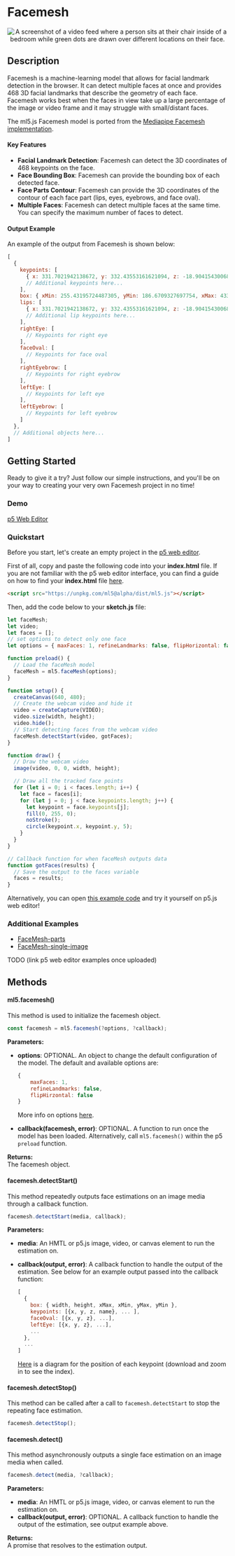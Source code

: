 # Facemesh


<center>
    <img style="display:block; max-height:20rem" alt="A screenshot of a video feed where a person sits at their chair inside of a bedroom while green dots are drawn over different locations on their face." src="_media/reference__header-facemesh.jpg">
</center>


## Description

Facemesh is a machine-learning model that allows for facial landmark detection in the browser. It can detect multiple faces at once and provides 468 3D facial landmarks that describe the geometry of each face. Facemesh works best when the faces in view take up a large percentage of the image or video frame and it may struggle with small/distant faces.

The ml5.js Facemesh model is ported from the [Mediapipe Facemesh implementation](https://github.com/tensorflow/tfjs-models/tree/master/face-landmarks-detection).

#### Key Features
- **Facial Landmark Detection**: Facemesh can detect the 3D coordinates of 468 keypoints on the face.
- **Face Bounding Box**: Facemesh can provide the bounding box of each detected face.
- **Face Parts Contour**: Facemesh can provide the 3D coordinates of the contour of each face part (lips, eyes, eyebrows, and face oval).
- **Multiple Faces**: Facemesh can detect multiple faces at the same time. You can specify the maximum number of faces to detect.

#### Output Example
An example of the output from Facemesh is shown below:

```javascript
[
  {
    keypoints: [
      { x: 331.7021942138672, y: 332.43553161621094, z: -18.904154300689697, name: "lips" },
      // Additional keypoints here...
    ],
    box: { xMin: 255.43195724487305, yMin: 186.6709327697754, xMax: 433.4109115600586, yMax: 387.9571723937988, width: 177.97895431518555, height: 201.28623962402344 },
    lips: [
      { x: 331.7021942138672, y: 332.43553161621094, z: -18.904154300689697 },
      // Additional lip keypoints here...
    ],
    rightEye: [
      // Keypoints for right eye
    ],
    faceOval: [
      // Keypoints for face oval
    ],
    rightEyebrow: [
      // Keypoints for right eyebrow
    ],
    leftEye: [
      // Keypoints for left eye
    ],
    leftEyebrow: [
      // Keypoints for left eyebrow
    ]
  },
  // Additional objects here...
]
```

## Getting Started
Ready to give it a try? Just follow our simple instructions, and you'll be on your way to creating your very own Facemesh project in no time!

### Demo
[p5 Web Editor](iframes/facemesh-keypoints ':include :type=iframe width=100% height=550px')

### Quickstart
Before you start, let's create an empty project in the [p5 web editor](https://editor.p5js.org/).

First of all, copy and paste the following code into your **index.html** file. If you are not familiar with the p5 web editor interface, you can find a guide on how to find your **index.html** file [here](/?id=try-ml5js-online-1).

```html
<script src="https://unpkg.com/ml5@alpha/dist/ml5.js"></script>
```

Then, add the code below to your **sketch.js** file:

```js
let faceMesh;
let video;
let faces = [];
// set options to detect only one face
let options = { maxFaces: 1, refineLandmarks: false, flipHorizontal: false };

function preload() {
  // Load the faceMesh model
  faceMesh = ml5.faceMesh(options);
}

function setup() {
  createCanvas(640, 480);
  // Create the webcam video and hide it
  video = createCapture(VIDEO);
  video.size(width, height);
  video.hide();
  // Start detecting faces from the webcam video
  faceMesh.detectStart(video, gotFaces);
}

function draw() {
  // Draw the webcam video
  image(video, 0, 0, width, height);

  // Draw all the tracked face points
  for (let i = 0; i < faces.length; i++) {
    let face = faces[i];
    for (let j = 0; j < face.keypoints.length; j++) {
      let keypoint = face.keypoints[j];
      fill(0, 255, 0);
      noStroke();
      circle(keypoint.x, keypoint.y, 5);
    }
  }
}

// Callback function for when faceMesh outputs data
function gotFaces(results) {
  // Save the output to the faces variable
  faces = results;
}
```

Alternatively, you can open [this example code](https://github.com/ml5js/ml5-next-gen/tree/main/examples/FaceMesh-keypoints) and try it yourself on p5.js web editor!

### Additional Examples
* [FaceMesh-parts](https://github.com/ml5js/ml5-next-gen/tree/main/examples/FaceMesh-parts)
* [FaceMesh-single-image](https://github.com/ml5js/ml5-next-gen/tree/main/examples/FaceMesh-single-image)

TODO (link p5 web editor examples once uploaded)

<!-- ### Tutorials

**PoseNet on The Coding Train**
<iframe width="560" height="315" src="https://www.youtube-nocookie.com/embed/OIo-DIOkNVg" frameborder="0" allow="accelerometer; autoplay; encrypted-media; gyroscope; picture-in-picture" allowfullscreen></iframe>

TODO (link new youtube video once uploaded) -->

## Methods

#### ml5.facemesh()

This method is used to initialize the facemesh object.

```javascript
const facemesh = ml5.facemesh(?options, ?callback);
```

**Parameters:**

- **options**: OPTIONAL. An object to change the default configuration of the model. The default and available options are:

  ```javascript
  {
      maxFaces: 1,
      refineLandmarks: false,
      flipHirzontal: false
  }
  ```

  More info on options [here](https://github.com/tensorflow/tfjs-models/tree/master/face-landmarks-detection/src/mediapipe#create-a-detector).

- **callback(facemesh, error)**: OPTIONAL. A function to run once the model has been loaded. Alternatively, call `ml5.facemesh()` within the p5 `preload` function.

**Returns:**  
The facemesh object.

#### facemesh.detectStart()

This method repeatedly outputs face estimations on an image media through a callback function.

```javascript
facemesh.detectStart(media, callback);
```

**Parameters:**

- **media**: An HMTL or p5.js image, video, or canvas element to run the estimation on.
- **callback(output, error)**: A callback function to handle the output of the estimation. See below for an example output passed into the callback function:

  ```javascript
  [
    {
      box: { width, height, xMax, xMin, yMax, yMin },
      keypoints: [{x, y, z, name}, ... ],
      faceOval: [{x, y, z}, ...],
      leftEye: [{x, y, z}, ...],
      ...
    },
    ...
  ]
  ```

  [Here](https://github.com/tensorflow/tfjs-models/blob/master/face-landmarks-detection/mesh_map.jpg) is a diagram for the position of each keypoint (download and zoom in to see the index).

#### facemesh.detectStop()

This method can be called after a call to `facemesh.detectStart` to stop the repeating face estimation.

```javascript
facemesh.detectStop();
```

#### facemesh.detect()

This method asynchronously outputs a single face estimation on an image media when called.

```javascript
facemesh.detect(media, ?callback);
```

**Parameters:**

- **media**: An HMTL or p5.js image, video, or canvas element to run the estimation on.
- **callback(output, error)**: OPTIONAL. A callback function to handle the output of the estimation, see output example above.

**Returns:**  
A promise that resolves to the estimation output.

<br>
